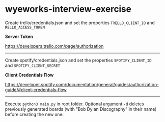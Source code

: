 # wyeworks-interview-exercise

Create trello/credentials.json and set the properties `TRELLO_CLIENT_ID` and `RELLO_ACCESS_TOKEN`

**Server Token**

https://developers.trello.com/page/authorization

---

Create spotify/credentials.json and set the properties `SPOTIFY_CLIENT_ID` and `SPOTIFY_CLIENT_SECRET`

**Client Credentials Flow**

https://developer.spotify.com/documentation/general/guides/authorization-guide/#client-credentials-flow

---

Execute `python3 main.py` in root folder.
Optional argument `-d` deletes previously generated boards (with "Bob Dylan Discography" in their name) before creating the new one.
